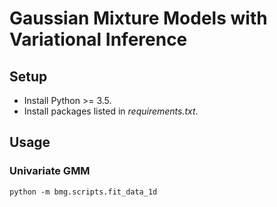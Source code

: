 # Gaussian Mixture Models with Variational Inference

## Setup

* Install Python >= 3.5.
* Install packages listed in *requirements.txt*.

## Usage

### Univariate GMM

```
python -m bmg.scripts.fit_data_1d
```